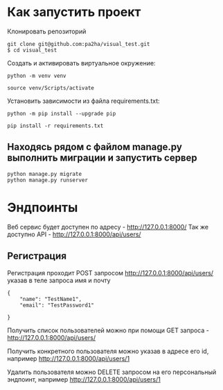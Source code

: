 # Как запустить проект
Клонировать репозиторий
```
git clone git@github.com:pa2ha/visual_test.git
$ cd visual_test
```
Cоздать и активировать виртуальное окружение:

```
python -m venv venv
```

```
source venv/Scripts/activate
```

Установить зависимости из файла requirements.txt:

```
python -m pip install --upgrade pip
```

```
pip install -r requirements.txt
```
## Находясь рядом с файлом manage.py выполнить миграции и запустить сервер

```
python manage.py migrate
python manage.py runserver
```
# Эндпоинты
Веб сервис будет доступен по адресу - http://127.0.0.1:8000/
Так же доступно API - http://127.0.0.1:8000/api/users/

## Регистрация
Регистрация проходит POST запросом http://127.0.0.1:8000/api/users/
указав в теле запроса имя и почту
```
{
    "name": "TestName1",
    "email": "TestPassword1"
    
}
```
Получить список пользователей можно при помощи GET запроса - http://127.0.0.1:8000/api/users/


Получить конкретного пользователя можно указав в адресе его id, например http://127.0.0.1:8000/api/users/1


Удалить пользователя можно DELETE запросом на его персональный эндпоинт, например http://127.0.0.1:8000/api/users/1
